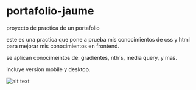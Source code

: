 # portafolio-jaume
proyecto de practica de un portafolio

este es una practica que pone a prueba mis conocimientos de css y html
para mejorar mis conocimientos en frontend.

se aplican conocimeintos de: gradientes, nth´s, media query, y mas.

incluye version mobile y desktop.


![alt text](https://i.ibb.co/6sG4cbZ/Captura-de-pantalla-873.png)
